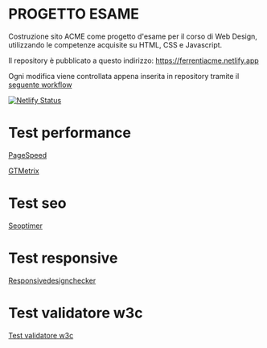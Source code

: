 

# PROGETTO ESAME
Costruzione sito ACME come progetto d'esame per il corso di Web Design, utilizzando le competenze acquisite su HTML, CSS e Javascript.

Il repository è pubblicato a questo indirizzo: https://ferrentiacme.netlify.app

Ogni modifica viene controllata appena inserita in repository tramite il [seguente workflow](https://github.com/AllyJeager/ACME/blob/main/.github/workflows/main.yml)

[![Netlify Status](https://api.netlify.com/api/v1/badges/87c9fde5-bc4a-412e-9603-c263285d2962/deploy-status)](https://app.netlify.com/sites/progettoesame/deploys)

# Test performance
[PageSpeed](https://pagespeed.web.dev/report?url=https%3A%2F%2Fgithub-netlify-boilerplate.netlify.app%2F)

[GTMetrix](https://gtmetrix.com/reports/github-netlify-boilerplate.netlify.app/6oLETqoh/)

# Test seo
[Seoptimer](https://www.seoptimer.com/github-netlify-boilerplate.netlify.app)

# Test responsive
[Responsivedesignchecker](https://responsivedesignchecker.com/checker.php?url=https%3A%2F%2Fgithub-netlify-boilerplate.netlify.app%2Facme-home.html&width=1400&height=700)

# Test validatore w3c
[Test validatore w3c](https://validator.w3.org)
